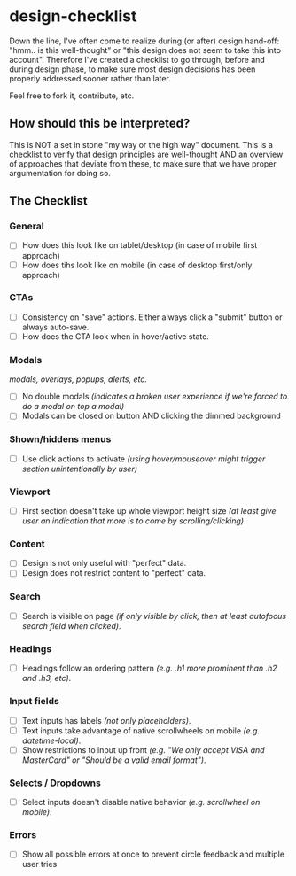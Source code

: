 # design-checklist
Down the line, I've often come to realize during (or after) design hand-off: "hmm.. is this well-thought" or "this design does not seem to take this into account". Therefore I've created a checklist to go through, before and during design phase, to make sure most design decisions has been properly addressed sooner rather than later.

Feel free to fork it, contribute, etc.


## How should this be interpreted?
This is NOT a set in stone "my way or the high way" document. This is a checklist to verify that design principles are well-thought AND an overview of approaches that deviate from these, to make sure that we have proper argumentation for doing so.

## The Checklist

### General
- [ ] How does this look like on tablet/desktop (in case of mobile first approach)
- [ ] How does tihs look like on mobile (in case of desktop first/only approach)

### CTAs
- [ ] Consistency on "save" actions. Either always click a "submit" button or always auto-save.
- [ ] How does the CTA look when in hover/active state.

### Modals
_modals, overlays, popups, alerts, etc._
- [ ] No double modals _(indicates a broken user experience if we're forced to do a modal on top a modal)_
- [ ] Modals can be closed on button AND clicking the dimmed background

### Shown/hiddens menus
- [ ] Use click actions to activate _(using hover/mouseover might trigger section unintentionally by user)_

### Viewport
- [ ] First section doesn't take up whole viewport height size _(at least give user an indication that more is to come by scrolling/clicking)_.

### Content
- [ ] Design is not only useful with "perfect" data.
- [ ] Design does not restrict content to "perfect" data.

### Search
- [ ] Search is visible on page _(if only visible by click, then at least autofocus search field when clicked)_.

### Headings
- [ ] Headings follow an ordering pattern _(e.g. .h1 more prominent than .h2 and .h3, etc)_.

### Input fields
- [ ] Text inputs has labels _(not only placeholders)_.
- [ ] Text inputs take advantage of native scrollwheels on mobile _(e.g. datetime-local)_.
- [ ] Show restrictions to input up front _(e.g. "We only accept VISA and MasterCard" or "Should be a valid email format")_.

### Selects / Dropdowns
- [ ] Select inputs doesn't disable native behavior _(e.g. scrollwheel on mobile)_.

### Errors
- [ ] Show all possible errors at once to prevent circle feedback and multiple user tries
